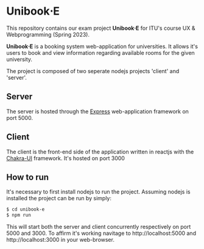 # Unibook⋅E

This repository contains our exam project **Unibook⋅E** for ITU's course UX & Webprogramming (Spring 2023). 

**Unibook⋅E** is a booking system web-application for universities. It allows it's users to book and view information regarding available rooms for the given university. 


The project is composed of two seperate nodejs projects 'client' and 'server'.

## Server

The server is hosted through the [Express](https://expressjs.com/) web-application framework on port 5000.

## Client

The client is the front-end side of the application written in reactjs with the [Chakra-UI](https://chakra-ui.com/) framework. It's hosted on port 3000

## How to run

It's necessary to first install nodejs to run the project. Assuming nodejs is installed the project can be run by simply:
```bash
$ cd unibook-e
$ npm run
```
This will start both the server and client concurrently respectively on port 5000 and 3000.
To affirm it's working navitage to http://localhost:5000 and http://localhost:3000 in your web-browser.
